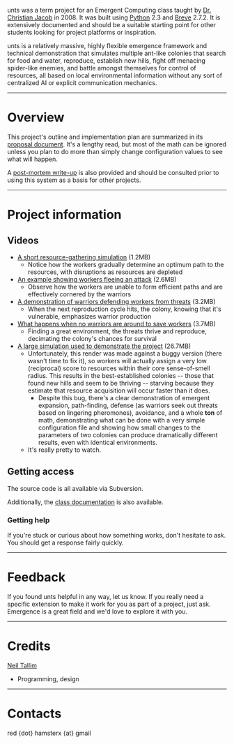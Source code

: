 unts was a term project for an Emergent Computing class taught by [Dr. Christian Jacob](http://pages.cpsc.ucalgary.ca/~jacob/HomeCJ/Christians_Home_Page/Home.html) in 2008. It was built using [Python](http://www.python.org/) 2.3 and [Breve](http://www.spiderland.org/) 2.7.2. It is extensively documented and should be a suitable starting point for other students looking for project platforms or inspiration.

unts is a relatively massive, highly flexible emergence framework and technical demonstration that simulates multiple ant-like colonies that search for food and water, reproduce, establish new hills, fight off menacing spider-like enemies, and battle amongst themselves for control of resources, all based on local environmental information without any sort of centralized AI or explicit communication mechanics.


---

# Overview #
This project's outline and implementation plan are summarized in its [proposal document](http://unts.googlecode.com/files/System.pdf). It's a lengthy read, but most of the math can be ignored unless you plan to do more than simply change configuration values to see what will happen.

A [post-mortem write-up](http://unts.googlecode.com/files/Conference.pdf) is also provided and should be consulted prior to using this system as a basis for other projects.


---

# Project information #
## Videos ##
  * [A short resource-gathering simulation](http://unts.googlecode.com/files/swarming.avi) (1.2MB)
    * Notice how the workers gradually determine an optimum path to the resources, with disruptions as resources are depleted
  * [An example showing workers fleeing an attack](http://unts.googlecode.com/files/scattering.avi) (2.6MB)
    * Observe how the workers are unable to form efficient paths and are effectively cornered by the warriors
  * [A demonstration of warriors defending workers from threats](http://unts.googlecode.com/files/protection.avi) (3.2MB)
    * When the next reproduction cycle hits, the colony, knowing that it's vulnerable, emphasizes warrior production
  * [What happens when no warriors are around to save workers](http://unts.googlecode.com/files/devastation.avi) (3.7MB)
    * Finding a great environment, the threats thrive and reproduce, decimating the colony's chances for survival
  * [A large simulation used to demonstrate the project](http://unts.googlecode.com/files/simulation.avi) (26.7MB)
    * Unfortunately, this render was made against a buggy version (there wasn't time to fix it), so workers will actually assign a very low (reciprocal) score to resources within their core sense-of-smell radius. This results in the best-established colonies -- those that found new hills and seem to be thriving -- starving because they estimate that resource acquisition will occur faster than it does.
      * Despite this bug, there's a clear demonstration of emergent expansion, path-finding, defense (as warriors seek out threats based on lingering pheromones), avoidance, and a whole **ton** of math, demonstrating what can be done with a very simple configuration file and showing how small changes to the parameters of two colonies can produce dramatically different results, even with identical environments.
    * It's really pretty to watch.

## Getting access ##
The source code is all available via Subversion.

Additionally, the [class documentation](http://static.uguu.ca/projects/puukusoft/unts/api/) is also available.

### Getting help ###
If you're stuck or curious about how something works, don't hesitate to ask. You should get a response fairly quickly.


---

# Feedback #
If you found unts helpful in any way, let us know. If you really need a specific extension to make it work for you as part of a project, just ask. Emergence is a great field and we'd love to explore it with you.


---

# Credits #
[Neil Tallim](http://uguu.ca/)
  * Programming, design


---

# Contacts #
red {dot} hamsterx {at} gmail